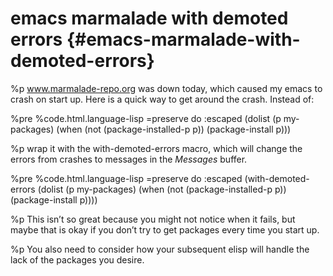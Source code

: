 # emacs marmalade with demoted errors {#emacs-marmalade-with-demoted-errors}
%p www.marmalade-repo.org was down today, which caused my emacs to crash on start up. Here is a quick way to get around the crash. Instead of:

%pre
  %code.html.language-lisp
    =preserve do
      :escaped
        (dolist (p my-packages)
          (when (not (package-installed-p p))
            (package-install p)))

%p wrap it with the with-demoted-errors macro, which will change the errors from crashes to messages in the *Messages* buffer.

%pre
  %code.html.language-lisp
    =preserve do
      :escaped
        (with-demoted-errors
          (dolist (p my-packages)
            (when (not (package-installed-p p))
              (package-install p))))

%p This isn’t so great because you might not notice when it fails, but maybe that is okay if you don’t try to get packages every time you start up.

%p You also need to consider how your subsequent elisp will handle the lack of the packages you desire.
